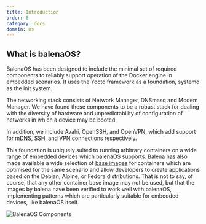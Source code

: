 ```yaml
---
title: Introduction
order: 0
category: docs
domain: os
---
```


## What is balenaOS?

BalenaOS has been designed to include the minimal set of required components to reliably support operation of the Docker engine in embedded scenarios. It uses the Yocto framework as a foundation, systemd as the init system.

The networking stack consists of Network Manager, DNSmasq and Modem Manager. We have found these components to be a robust stack for dealing with the diversity of hardware and unpredictability of configuration of networks in which a device may be booted.

In addition, we include Avahi, OpenSSH, and OpenVPN, which add support for mDNS, SSH, and VPN connections respectively.

This foundation is uniquely suited to running arbitrary containers on a wide range of embedded devices which balenaOS supports. Balena has also made available a wide selection of [base images](https://hub.docker.com/u/balenalib/) for containers which are optimised for the same scenario and allow developers to create applications based on the Debian, Alpine, or Fedora distributions. That is not to say, of course, that any other container base image may not be used, but that the images by balena have been verified to work well with balenaOS, implementing patterns which are particularly suitable for embedded devices, like balenaOS itself.

![ BalenaOS Components](/os/docs/arch/balenaOS-components.png)
